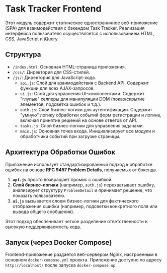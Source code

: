 # Task Tracker Frontend

Этот модуль содержит статическое одностраничное веб-приложение (SPA) для взаимодействия с бэкендом Task Tracker.
Реализация интерфейса пользователя осуществляется с использованием HTML, CSS, JavaScript и jQuery.

## Структура

- `/index.html`: Основная HTML-страница приложения.
- `/css/`: Директория для CSS-стилей.
- `/js/`: Директория для JavaScript-кода.
  - `api.js`: Слой для взаимодействия с Backend API. Содержит функции для всех AJAX-запросов.
  - `ui.js`: Слой для управления UI-компонентами. Содержит "глупые" хелперы для манипуляции DOM (показ/скрытие элементов, подсветка ошибок и т.д.).
  - `auth.js`: Слой бизнес-логики для аутентификации. Содержит "умную" логику обработки событий форм регистрации и логина, включая принятие решений на основе ответов от API.
  - `tasks.js`: Слой бизнес-логики для управления задачами.
  - `main.js`: Основная точка входа. Инициализирует все модули и обработчики событий при загрузке страницы.

## Архитектура Обработки Ошибок

Приложение использует стандартизированный подход к обработке ошибок на основе **RFC 9457 Problem Details**, получаемых от бэкенда.

1.  **`api.js`** просто возвращает промис с ошибкой.
2.  **Слой бизнес-логики** (например, `auth.js`) перехватывает ошибку, анализирует структуру `ProblemDetail` и принимает решение, что показать пользователю.
3.  **`ui.js`** вызывается слоем бизнес-логики для фактического отображения ошибки (например, подсветки конкретного поля или вывода общего сообщения).

Этот подход обеспечивает четкое разделение ответственности и высокую поддерживаемость кода.

## Запуск (через Docker Compose)

Frontend-приложение раздается веб-сервером Nginx, настроенным в основном `docker-compose.yml` проекта.
Приложение доступно по адресу `http://localhost/` после запуска `docker-compose up`.